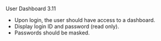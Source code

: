 User Dashboard 3.11
- Upon login, the user should have access to a dashboard.
- Display login ID and password (read only). 
- Passwords should be masked.
